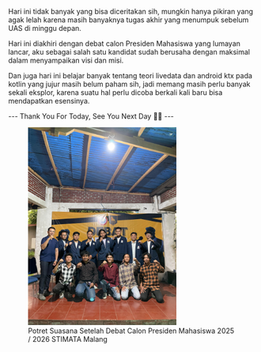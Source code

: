 Hari ini tidak banyak yang bisa diceritakan sih, mungkin hanya pikiran yang agak lelah karena masih banyaknya tugas akhir yang menumpuk sebelum UAS di minggu depan.

Hari ini diakhiri dengan debat calon Presiden Mahasiswa yang lumayan lancar, aku sebagai salah satu kandidat sudah berusaha dengan maksimal dalam menyampaikan visi dan misi.

Dan juga hari ini belajar banyak tentang teori livedata dan android ktx pada kotlin yang jujur masih belum paham sih, jadi memang masih perlu banyak sekali eksplor, karena suatu hal perlu dicoba berkali kali baru bisa mendapatkan esensinya.

--- Thank You For Today, See You Next Day 💖💖 ---
<figure>
  <img src="debat.jpeg" width="300" alt="Ywdah sih" />
  <figcaption>Potret Suasana Setelah Debat Calon Presiden Mahasiswa 2025 / 2026 STIMATA Malang</figcaption>
</figure>